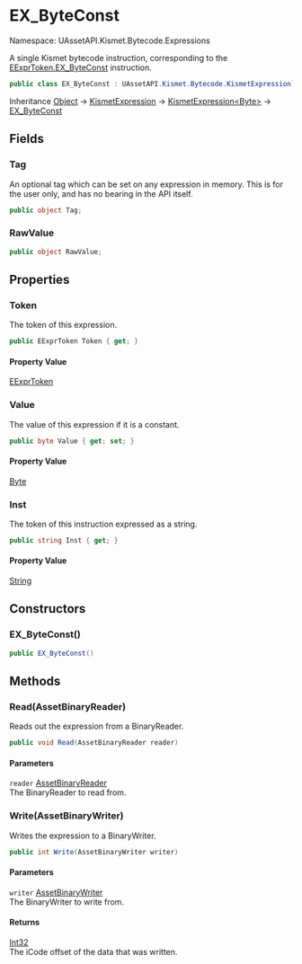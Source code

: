 # EX_ByteConst

Namespace: UAssetAPI.Kismet.Bytecode.Expressions

A single Kismet bytecode instruction, corresponding to the [EExprToken.EX_ByteConst](./uassetapi.kismet.bytecode.eexprtoken.md#ex_byteconst) instruction.

```csharp
public class EX_ByteConst : UAssetAPI.Kismet.Bytecode.KismetExpression`1[[System.Byte, System.Private.CoreLib, Version=8.0.0.0, Culture=neutral, PublicKeyToken=7cec85d7bea7798e]]
```

Inheritance [Object](https://docs.microsoft.com/en-us/dotnet/api/system.object) → [KismetExpression](./uassetapi.kismet.bytecode.kismetexpression.md) → [KismetExpression&lt;Byte&gt;](./uassetapi.kismet.bytecode.kismetexpression-1.md) → [EX_ByteConst](./uassetapi.kismet.bytecode.expressions.ex_byteconst.md)

## Fields

### **Tag**

An optional tag which can be set on any expression in memory. This is for the user only, and has no bearing in the API itself.

```csharp
public object Tag;
```

### **RawValue**

```csharp
public object RawValue;
```

## Properties

### **Token**

The token of this expression.

```csharp
public EExprToken Token { get; }
```

#### Property Value

[EExprToken](./uassetapi.kismet.bytecode.eexprtoken.md)<br>

### **Value**

The value of this expression if it is a constant.

```csharp
public byte Value { get; set; }
```

#### Property Value

[Byte](https://docs.microsoft.com/en-us/dotnet/api/system.byte)<br>

### **Inst**

The token of this instruction expressed as a string.

```csharp
public string Inst { get; }
```

#### Property Value

[String](https://docs.microsoft.com/en-us/dotnet/api/system.string)<br>

## Constructors

### **EX_ByteConst()**

```csharp
public EX_ByteConst()
```

## Methods

### **Read(AssetBinaryReader)**

Reads out the expression from a BinaryReader.

```csharp
public void Read(AssetBinaryReader reader)
```

#### Parameters

`reader` [AssetBinaryReader](./uassetapi.assetbinaryreader.md)<br>
The BinaryReader to read from.

### **Write(AssetBinaryWriter)**

Writes the expression to a BinaryWriter.

```csharp
public int Write(AssetBinaryWriter writer)
```

#### Parameters

`writer` [AssetBinaryWriter](./uassetapi.assetbinarywriter.md)<br>
The BinaryWriter to write from.

#### Returns

[Int32](https://docs.microsoft.com/en-us/dotnet/api/system.int32)<br>
The iCode offset of the data that was written.
